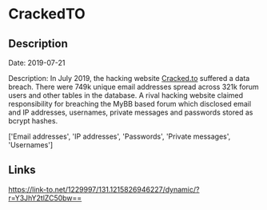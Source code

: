 # CrackedTO

## Description

Date: 2019-07-21

Description:
In July 2019, the hacking website <a href="https://cracked.to" target="_blank" rel="noopener">Cracked.to</a> suffered a data breach. There were 749k unique email addresses spread across 321k forum users and other tables in the database. A rival hacking website claimed responsibility for breaching the MyBB based forum which disclosed email and IP addresses, usernames, private messages and passwords stored as bcrypt hashes.


['Email addresses', 'IP addresses', 'Passwords', 'Private messages', 'Usernames']

## Links

https://link-to.net/1229997/131.1215826946227/dynamic/?r=Y3JhY2tlZC50bw==